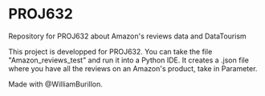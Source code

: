 # PROJ632
Repository for PROJ632 about Amazon's reviews data and DataTourism

This project is developped for PROJ632. You can take the file "Amazon_reviews_test" and run it into a Python IDE. It creates a .json file where you have all the reviews on an Amazon's product, take in Parameter.

Made with @WilliamBurillon.

